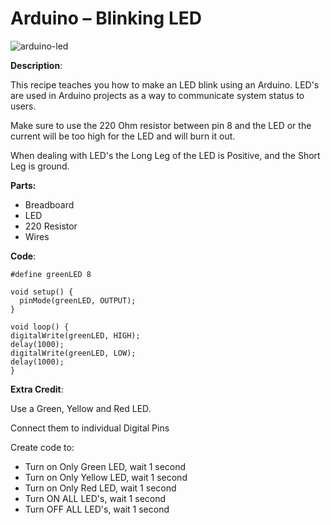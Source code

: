 # Arduino – Blinking LED


![](http://www.silicondojo.com/wp-content/uploads/2021/04/arduino-led-678x381.png "arduino-led")

**Description**:

This recipe teaches you how to make an LED blink using an Arduino. LED's are used in Arduino projects as a way to communicate system status to users.

Make sure to use the 220 Ohm resistor between pin 8 and the LED or the current will be too high for the LED and will burn it out.

When dealing with LED's the Long Leg of the LED is Positive, and the Short Leg is ground.

**Parts:**

* Breadboard
* LED
* 220 Resistor
* Wires

**Code**:

```
#define greenLED 8

void setup() {
  pinMode(greenLED, OUTPUT);
}

void loop() {
digitalWrite(greenLED, HIGH);
delay(1000);
digitalWrite(greenLED, LOW);
delay(1000);
}
```

**Extra Credit**:

Use a Green, Yellow and Red LED.

Connect them to individual Digital Pins

Create code to:

* Turn on Only Green LED, wait 1 second
* Turn on Only Yellow LED, wait 1 second
* Turn on Only Red LED, wait 1 second
* Turn ON ALL LED's, wait 1 second
* Turn OFF ALL LED's, wait 1 second
